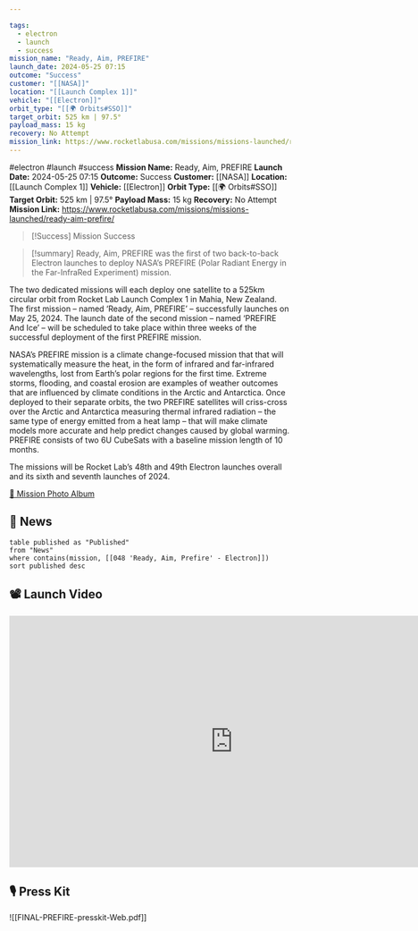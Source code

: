 ```yaml
---

tags:
  - electron
  - launch
  - success
mission_name: "Ready, Aim, PREFIRE"
launch_date: 2024-05-25 07:15
outcome: "Success"
customer: "[[NASA]]"
location: "[[Launch Complex 1]]"
vehicle: "[[Electron]]"
orbit_type: "[[🌍 Orbits#SSO]]"
target_orbit: 525 km | 97.5°
payload_mass: 15 kg
recovery: No Attempt
mission_link: https://www.rocketlabusa.com/missions/missions-launched/ready-aim-prefire/
---
```


#electron #launch #success
**Mission Name:** Ready, Aim, PREFIRE
**Launch Date:** 2024-05-25 07:15
**Outcome:** Success
**Customer:** [[NASA]]
**Location:** [[Launch Complex 1]]
**Vehicle:** [[Electron]]
**Orbit Type:** [[🌍 Orbits#SSO]]
**Target Orbit:** 525 km | 97.5°
**Payload Mass:** 15 kg
**Recovery:** No Attempt
**Mission Link:** https://www.rocketlabusa.com/missions/missions-launched/ready-aim-prefire/

>[!Success] Mission Success

>[!summary]
Ready, Aim, PREFIRE was the first of two back-to-back Electron launches to deploy NASA’s PREFIRE (Polar Radiant Energy in the Far-InfraRed Experiment) mission.
>
The two dedicated missions will each deploy one satellite to a 525km circular orbit from Rocket Lab Launch Complex 1 in Mahia, New Zealand. The first mission – named ‘Ready, Aim, PREFIRE’ – successfully launches on May 25, 2024. The launch date of the second mission – named ‘PREFIRE And Ice’ – will be scheduled to take place within three weeks of the successful deployment of the first PREFIRE mission.
>
NASA’s PREFIRE mission is a climate change-focused mission that that will systematically measure the heat, in the form of infrared and far-infrared wavelengths, lost from Earth’s polar regions for the first time. Extreme storms, flooding, and coastal erosion are examples of weather outcomes that are influenced by climate conditions in the Arctic and Antarctica. Once deployed to their separate orbits, the two PREFIRE satellites will criss-cross over the Arctic and Antarctica measuring thermal infrared radiation – the same type of energy emitted from a heat lamp – that will make climate models more accurate and help predict changes caused by global warming. PREFIRE consists of two 6U CubeSats with a baseline mission length of 10 months.
>
The missions will be Rocket Lab’s 48th and 49th Electron launches overall and its sixth and seventh launches of 2024.
>
[📸 Mission Photo Album](https://www.flickr.com/photos/rocketlab/albums/72177720316727356/)

## 📰 News
```dataview
table published as "Published"
from "News"
where contains(mission, [[048 'Ready, Aim, Prefire' - Electron]])
sort published desc
```

## 📽️ Launch Video

<iframe width="800" height="450" src="https://www.youtube.com/embed/m7nYAJ4dZP4" title="Rocket Lab&#39;s Electron - Ready, Aim, PREFIRE Mission" frameborder="0" allow="accelerometer; autoplay; clipboard-write; encrypted-media; gyroscope; picture-in-picture; web-share" referrerpolicy="strict-origin-when-cross-origin" allowfullscreen></iframe>     

## 🎙️ Press Kit

![[FINAL-PREFIRE-presskit-Web.pdf]]